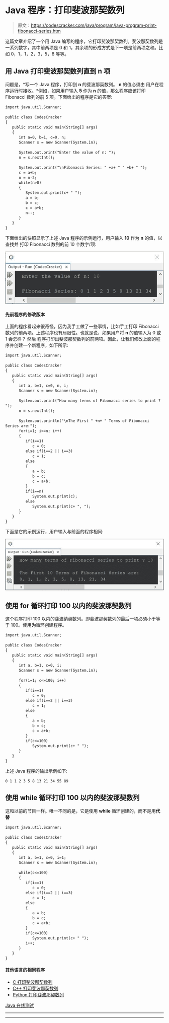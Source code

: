 # Java 程序：打印斐波那契数列

> 原文：<https://codescracker.com/java/program/java-program-print-fibonacci-series.htm>

这篇文章介绍了一个用 Java 编写的程序，它打印斐波那契数列。斐波那契数列是一系列数字，其中前两项是 0 和 1，其余项的形成方式是下一项是前两项之和。比如 0，1，1，2，3，5，8 等等。

## 用 Java 打印斐波那契数列直到 n 项

问题是，*写一个 Java 程序，打印到 **n** 的斐波那契数列。 **n** 的值必须由 用户在程序运行时接收。*例如，如果用户输入 **5** 作为 **n** 的值，那么程序应该打印 Fibonacci 数列的前 5 项。下面给出的程序是它的答案:

```
import java.util.Scanner;

public class CodesCracker
{
   public static void main(String[] args)
   {
      int a=0, b=1, c=0, n;
      Scanner s = new Scanner(System.in);

      System.out.print("Enter the value of n: ");
      n = s.nextInt();

      System.out.print("\nFibonacci Series: " +a+ " " +b+ " ");
      c = a+b;
      n = n-2;
      while(n>0)
      {
         System.out.print(c+ " ");
         a = b;
         b = c;
         c = a+b;
         n--;
      }
   }
}
```

下面给出的快照显示了上述 Java 程序的示例运行，用户输入 **10** 作为 **n** 的值，以查找并 打印 Fibonacci 数列的前 10 个数字/项:

![java print fibonacci series upto n](img/fb8a8bbe03c67aac93fe78854904e092.png)

#### 先前程序的修改版本

上面的程序看起来很奇怪，因为我手工做了一些事情，比如手工打印 Fibonacci 数列的前两项。上述程序也有局限性。也就是说，如果用户将 **n** 的值输入为 0 或 1 会怎样？
然后 程序打印出斐波那契数列的前两项。因此，让我们修改上面的程序并创建一个新程序，如下所示:

```
import java.util.Scanner;

public class CodesCracker
{
   public static void main(String[] args)
   {
      int a, b=1, c=0, n, i;
      Scanner s = new Scanner(System.in);

      System.out.print("How many terms of Fibonacci series to print ? ");
      n = s.nextInt();

      System.out.println("\nThe First " +n+ " Terms of Fibonacci Series are:");
      for(i=1; i<=n; i++)
      {
         if(i==1)
            c = 0;
         else if(i==2 || i==3)
            c = 1;
         else
         {
            a = b;
            b = c;
            c = a+b;
         }
         if(i==n)
            System.out.print(c);
         else
            System.out.print(c+ ", ");
      }
   }
}
```

下面是它的示例运行，用户输入与前面的程序相同:

![print fibonacci series in java](img/5a176cbb15a098b5283c7c642c707517.png)

## 使用 for 循环打印 100 以内的斐波那契数列

这个程序打印 100 以内的斐波纳契数列。即斐波那契数列的最后一项必须小于等于 100。使用**为**循环创建程序。

```
import java.util.Scanner;

public class CodesCracker
{
   public static void main(String[] args)
   {
      int a, b=1, c=0, i;
      Scanner s = new Scanner(System.in);

      for(i=1; c<=100; i++)
      {
         if(i==1)
            c = 0;
         else if(i==2 || i==3)
            c = 1;
         else
         {
            a = b;
            b = c;
            c = a+b;
         }
         if(c<=100)
            System.out.print(c+ " ");
      }
   }
}
```

上述 Java 程序的输出示例如下:

```
0 1 1 2 3 5 8 13 21 34 55 89 
```

## 使用 while 循环打印 100 以内的斐波那契数列

这和以前的节目一样。唯一不同的是，它是使用 **while** 循环创建的，而不是用**代替**

```
import java.util.Scanner;

public class CodesCracker
{
   public static void main(String[] args)
   {
      int a, b=1, c=0, i=1;
      Scanner s = new Scanner(System.in);

      while(c<=100)
      {
         if(i==1)
            c = 0;
         else if(i==2 || i==3)
            c = 1;
         else
         {
            a = b;
            b = c;
            c = a+b;
         }
         if(c<=100)
            System.out.print(c+ " ");
         i++;
      }
   }
}
```

#### 其他语言的相同程序

*   [C 打印斐波那契数列](/c/program/c-program-print-fabonacci-series.htm)
*   [C++ 打印斐波那契数列](/cpp/program/cpp-program-print-fabonacci-series.htm)
*   [Python 打印斐波那契数列](/python/program/python-program-print-fibonacci-series.htm)

[Java 在线测试](/exam/showtest.php?subid=1)

* * *

* * *